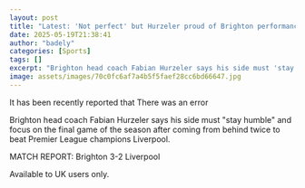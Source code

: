 ```yaml
---
layout: post
title: "Latest: 'Not perfect' but Hurzeler proud of Brighton performance"
date: 2025-05-19T21:38:41
author: "badely"
categories: [Sports]
tags: []
excerpt: "Brighton head coach Fabian Hurzeler says his side must 'stay humble' and focus on the final game of the season after coming from behind twice to beat "
image: assets/images/70c0fc6af7a4b5f5faef28cc6bd66647.jpg
---
```


It has been recently reported that There was an error

Brighton head coach Fabian Hurzeler says his side must "stay humble" and focus on the final game of the season after coming from behind twice to beat Premier League champions Liverpool.

MATCH REPORT: Brighton 3-2 Liverpool

Available to UK users only.

